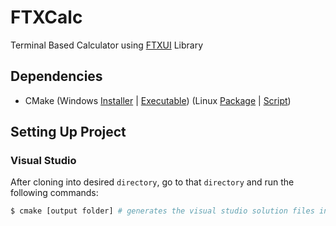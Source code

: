 # FTXCalc
Terminal Based Calculator using [FTXUI](https://github.com/ArthurSonzogni/FTXUI) Library
## Dependencies
- CMake (Windows [Installer](https://github.com/Kitware/CMake/releases/download/v3.25.0-rc1/cmake-3.25.0-rc1-windows-x86_64.msi) | 
                    [Executable](https://github.com/Kitware/CMake/releases/download/v3.25.0-rc1/cmake-3.25.0-rc1-windows-x86_64.zip)) 
           (Linux [Package](https://github.com/Kitware/CMake/releases/download/v3.25.0-rc1/cmake-3.25.0-rc1-linux-x86_64.tar.gz) |
                  [Script](https://github.com/Kitware/CMake/releases/download/v3.25.0-rc1/cmake-3.25.0-rc1-linux-x86_64.sh))

## Setting Up Project
### Visual Studio
After cloning into desired `directory`, go to that `directory` and run the following commands:
```bash
$ cmake [output folder] # generates the visual studio solution files in [output folder]
```
